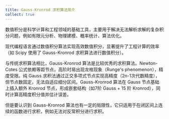 ```yaml
---
title: Gauss-Kronrod 求积算法简介
collect: true
---
```


数值积分是科学计算和工程领域的基础工具，主要用于解决无法解析求解的复杂积分问题，例如有限元分析、物理建模、概率统计、算法优化。

现代编程语言通过数值积分算法实现高效数值积分，显著提升了工程计算的效率（如 Scipy 使用了 Gauss-Kronrod 求积算法进行数值积分）。

与传统求积算法相比，Gauss-Kronrod 算法是比较优秀的求积算法。Newton-Cotes 公式依赖等距节点，高阶时易出现龙格现象（Runge's phenomenon），精度受限。纯 Gauss 求积法通过正交多项式节点实现高精度（2n-1次代数精度），但节点数固定，无法自适应细分区间。Gauss-Kronrod 算法在 Gauss 节点基础上插入额外 Kronrod 节点，形成嵌套结构（如7阶 Gauss + 15 阶 Kronrod），同时计算高精度积分值并估计误差。

但是要认识到 Gauss-Kronrod 算法也有一定的局限性，它只适用于在闭区间上连续的函数进行求积，例如无法对反常积分进行求积。